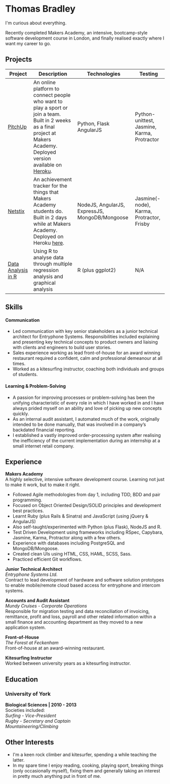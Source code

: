 # Thomas Bradley

I'm curious about everything.

Recently completed Makers Academy, an intensive, bootcamp-style software development course in London, and finally realised exactly where I want my career to go.

## Projects
| Project | Description | Technologies | Testing |
|---|------------|---|---|
| [PitchUp](https://github.com/trbradley/pitchup) | An online platform to connect people who want to play a sport or join a team. Built in 2 weeks as a final project at Makers Academy. Deployed version available on [Heroku](http://pitchup.herokuapp.com).  | Python, Flask AngularJS | Python-unittest, Jasmine, Karma, Protractor |
| [Netstix](https://github.com/trbradley/netstix) | An achievement tracker for the things that Makers Academy students do. Built in 2 days while at Makers Academy. Deployed on Heroku [here](http://netstix.herokuapp.com). | NodeJS, AngularJS, ExpressJS, MongoDB/Mongoose | Jasmine(-node), Karma, Protractor, Frisby |
| [Data Analysis in R](https://github.com/trbradley/applying-R-to-data) | Using R to analyse data through multiple regression analysis and graphical analysis | R (plus ggplot2) | N/A |

## Skills
#### Communication  
  - Led communication with key senior stakeholders as a junior technical architect for Entryphone Systems. Responsibilities included explaining and presenting key technical concepts to product owners and liaising with clients and engineers to build user stories.
  - Sales experience working as lead front-of-house for an award winning restaurant required a confident, calm and professional demeanour at all times.
  - Worked as a kitesurfing instructor, coaching both individuals and groups of students.
  
#### Learning & Problem-Solving
  - A passion for improving processes or problem-solving has been the unifying characteristic of every role in which I have worked in and I have always prided myself on an ability and love of picking up new concepts quickly.
  - As an internal audit assistant, I automated much of the work, originally intended to be done manually, that was involved in a company’s backdated financial reporting.
  - I established a vastly improved order-processing system after realising the inefficiency of the current implementation during an internship at a small internet retail company.
  
## Experience

**Makers Academy**  
A highly selective, intensive software development course. Learning not just to make it work, but to make it right.

  - Followed Agile methodologies from day 1, including TDD, BDD and pair programming.
  - Focused on Object Oriented Design/SOLID principles and development best practices.
  - Learnt Ruby (plus Rails & Sinatra) and JavaScript (using jQuery & AngularJS)
  - Also self-taught/experimented with Python (plus Flask), NodeJS and R.
  - Test Driven Development using frameworks including RSpec, Capybara, Jasmine, Karma, Protractor along with a few others.
  - Experience with databases including PostgreSQL and MongoDB/Mongoose.
  - Created clean UIs using HTML, CSS, HAML, SCSS, Sass.
  - Practiced efficient Git workflows.

**Junior Technical Architect**  
*Entryphone Systems Ltd.*  
Contract to lead development of hardware and software solution prototypes to enable mobile/remote cloud based access for entryphone and intercom systems.

**Accounts and Audit Assistant**  
*Mundy Cruises - Corporate Operations*  
Responsible for migration testing and data reconciliation of invoicing, remittance, profit and loss, payroll and other related information within a small finance and accounting department as they moved to a new application system.

**Front-of-House**  
*The Forest at Feckenham*  
Front-of-house at an award-winning restaurant.

**Kitesurfing Instructor**  
Worked between university years as a kitesurfing instructor.

## Education
### University of York  
**Biological Sciences  |  2010 - 2013**  
Societies included:  
*Surfing - Vice-President*  
*Rugby - Secretary and Captain*  
*Mountaineering/Climbing*
  
## Other Interests
  - I'm a keen rock climber and kitesurfer, spending a while teaching the latter.
  - In my spare time I enjoy reading, cooking, playing sport, breaking things (only occasionally myself), fixing them and generally taking an interest in pretty much anything put in front of me.
